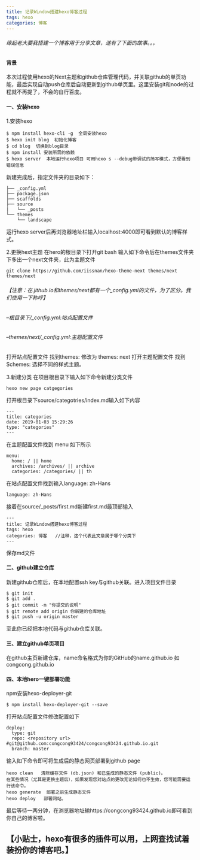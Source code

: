 ```yaml
---
title: 记录Window搭建hexo博客过程
tags: hexo
categories: 博客 
---
```

###### 缘起老大要我搭建一个博客用于分享文章，遂有了下面的故事。。。

#### 背景

本次过程使用hexo的Next主题和github仓库管理代码，并关联github的单页功能，最后实现自动push仓库后自动更新到github单页里。这里安装git和node的过程就不再提了，不会的自行百度。

#### 一、安装hexo
1.安装hexo
``` 
$ npm install hexo-cli -g  全局安装hexo
$ hexo init blog  初始化博客
$ cd blog  切换到blog目录
$ npm install 安装所需的依赖
$ hexo server  本地运行hexo项目 可用hexo s --debug带调试的简写模式，方便看到错误信息
```
<!--more-->
新建完成后，指定文件夹的目录如下：
```
├── _config.yml
├── package.json
├── scaffolds
├── source
|   └── _posts
└── themes
    └── landscape
```
运行hexo server后再浏览器地址栏输入localhost:4000即可看到默认的博客样式。

2.更换hext主题
在hero的根目录下打开git bash 输入如下命令后在themes文件夹下多出一个next文件夹，此为主题文件
```
git clone https://github.com/iissnan/hexo-theme-next themes/next themes/next
```
###### 【注意：在.jithub.io和themes/next都有一个_config.yml的文件，为了区分。我们使用一下称呼】 
###### –根目录下/_config.yml:站点配置文件
###### –themes/next/_config.yml:主题配置文件

打开站点配置文件 找到themes: 修改为 themes: next
打开主题配置文件 找到Schemes: 选择不同的样式主题。

3.新建分类
在项目根目录下输入如下命令新建分类文件
```
hexo new page catgegories
```
打开根目录下source/categotries/index.md输入如下内容
```
---
title: categories
date: 2019-01-03 15:29:26
type: "categories"
---
```

在主题配置文件找到 menu 如下所示
```
menu:
  home: / || home
  archives: /archives/ || archive
  categories: /categories/ || th
```

在站点配置文件找到输入language: zh-Hans
```
language: zh-Hans
```

接着在source/_posts/first.md新建first.md最顶部输入
```
---
title: 记录Window搭建hexo博客过程
tags: hexo
categories: 博客   //注释，这个代表此文章属于哪个分类下
---
```
保存md文件

#### 二、github建立仓库
新建github仓库后，在本地配置ssh key与github关联。进入项目文件目录
```
$ git init
$ git add .
$ git commit -m "你提交的说明"
$ git remote add origin 你新建的仓库地址
$ git push -u origin master
```
至此你已经把本地代码与github仓库关联。

#### 三、建立github单页项目
在github主页新建仓库，name命名格式为你的GitHub的name.github.io  如 congcong.github.io


#### 四、本地hero一键部署功能
npm安装hexo-deployer-git
```
$ npm install hexo-deployer-git --save
```
打开站点配置文件修改配置如下
```
deploy:
  type: git
  repo: <repository url> #git@github.com:congcong93424/congcong93424.github.io.git
  branch: master
```

输入如下命令即可将生成后的静态网页部署到github page
```
hexo clean   清除缓存文件 (db.json) 和已生成的静态文件 (public)。
在某些情况（尤其是更换主题后），如果发现您对站点的更改无论如何也不生效，您可能需要运行该命令。
hexo generate  部署之前生成静态文件
hexo deploy   部署网站。
```
最后等待一两分钟，在浏览器地址输https://congcong93424.github.io即可看到你自己的博客啦。


## 【小贴士，hexo有很多的插件可以用，上网查找试着装扮你的博客吧。】
